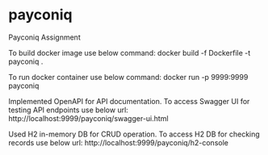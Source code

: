 # payconiq
Payconiq Assignment

To build docker image use below command:
docker build -f Dockerfile -t payconiq .

To run docker container use below command:
docker run -p 9999:9999 payconiq

Implemented OpenAPI for API documentation. To access Swagger UI for testing API endpoints use below url: 
http://localhost:9999/payconiq/swagger-ui.html

Used H2 in-memory DB for CRUD operation. To access H2 DB for checking records use below url: 
http://localhost:9999/payconiq/h2-console
